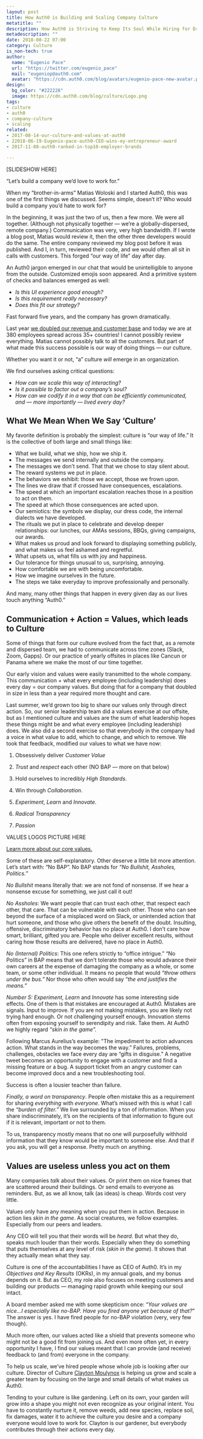 ```yaml
---
layout: post
title: How Auth0 is Building and Scaling Company Culture
metatitle: ""
description: How Auth0 is Striving to Keep Its Soul While Hiring for Dramatic Growth
metadescription: ""
date: 2018-08-22 07:00
category: Culture
is_non-tech: true
author:
  name: "Eugenio Pace"
  url: "https://twitter.com/eugenio_pace"
  mail: "eugeniop@auth0.com"
  avatar: "https://cdn.auth0.com/blog/avatars/eugenio-pace-new-avatar.png"
design:
  bg_color: "#222228"
  image: https://cdn.auth0.com/blog/culture/Logo.png
tags:
- culture
- auth0
- company-culture
- scaling
related:
- 2017-08-14-our-culture-and-values-at-auth0
- 22018-06-19-Eugenio-pace-auth0-CEO-wins-ey-entrepreneur-award
- 2017-11-08-auth0-ranked-in-top10-employer-brands

---
```


[SLIDESHOW HERE]

“Let’s build a company we’d love to work for.”

When my “brother-in-arms” Matias Woloski and I started Auth0, this was one of the first things we discussed. Seems simple, doesn’t it? Who would build a company you’d hate to work for?

In the beginning, it was just the two of us, then a few more. We were all together. (Although not physically together — we’re a globally-dispersed, remote company.) Communication was very, very high bandwidth. If I wrote a blog post, Matias would review it, then the other three developers would do the same. The entire company reviewed my blog post before it was published. And I, in turn, reviewed their code, and we would often all sit in calls with customers. This forged “our way of life” day after day. 

An Auth0 jargon emerged in our chat that would be unintelligible to anyone from the outside. Customized emojis soon appeared. And a primitive system of checks and balances emerged as well: 

- _Is this UI experience good enough?_
- _Is this requirement really necessary?_
- _Does this fit our strategy?_

Fast forward five years, and the company has grown dramatically. 

Last year [we doubled our revenue and customer base](https://auth0.com/blog/auth0-announces-record-year/) and today we are at 380 employees spread across 35+ countries! I cannot possibly review everything. Matias cannot possibly talk to all the customers. But part of what made this success possible is our way of doing things — our culture.

Whether you want it or not, “a” culture *will* emerge in an organization. 

We find ourselves asking critical questions: 
- _How can we scale this way of interacting?_ 
- _Is it possible to factor out a company’s soul?_
- _How can we codify it in a way that can be efficiently communicated, and — more importantly — lived every day?_


## What We Mean When We Say ‘Culture’

My favorite definition is probably the simplest: culture is “our way of life.” It is the collective of both large and small things like:

- What we build, what we ship, how we ship it.
- The messages we send internally and outside the company.
- The messages we don’t send. That that we chose to stay silent about.
- The reward systems we put in place.
- The behaviors we exhibit: those we accept, those we frown upon.
- The lines we draw that if crossed have consequences, escalations.
- The speed at which an important escalation reaches those in a position to act on them.
- The speed at which those consequences are acted upon.
- Our semiotics: the symbols we display, our dress code, the internal dialects we have developed.
- The rituals we put in place to celebrate and develop deeper relationships: our lunches, our AMAs sessions, BBQs, giving campaigns, our awards.
- What makes us proud and look forward to displaying something publicly, and what makes us feel ashamed and regretful.
- What upsets us, what fills us with joy and happiness.
- Our tolerance for things unusual to us, surprising, annoying.
- How comfortable we are with being uncomfortable.
- How we imagine ourselves in the future.
- The steps we take everyday to improve professionally and personally.

And many, many other things that happen in every given day as our lives touch anything “Auth0.”

## Communication + Action = Values, which leads to Culture

Some of things that form our culture evolved from the fact that, as a remote and dispersed team, we had to communicate across time zones (Slack, Zoom, Gapps). Or our practice of yearly offsites in places like Cancun or Panama where we make the most of our time together.

Our early vision and values were easily transmitted to the whole company. This communication + what every employee (including leadership) does every day = our company values. But doing that for a company that doubled in size in less than a year required more thought and care. 

Last summer, we’d grown too big to share our values only through direct action. So, our senior leadership team did a values exercise at our offsite, but as I mentioned culture and values are the sum of what leadership hopes these things might be and what every employee (including leadership) does. We also did a second exercise so that everybody in the company had a voice in what value to add, which to change, and which to remove. We took that feedback, modified our values to what we have now:

1. Obsessively deliver *Customer Value*

2. *Trust* and *respect* each other (NO BAP — more on that below)

3. Hold ourselves to incredibly *High Standards*.

4. Win through *Collaboration*.

5. *Experiment*, *Learn* and *Innovate*.

6. *Radical Transparency*

7. *Passion*

VALUES LOGOS PICTURE HERE

[Learn more about our core values.](https://auth0.com/careers/culture)

Some of these are self-explanatory. Other deserve a little bit more attention. Let’s start with: “No BAP”. No BAP stands for _“No Bullshit, Assholes, Politics.”_

*No Bullshit* means literally that: we are not fond of nonsense. If we hear a nonsense excuse for something, we just call it out! 

*No Assholes*: We want people that can trust each other, that respect each other, that care. That can be vulnerable with each other. Those who can see beyond the surface of a misplaced word on Slack, or unintended action that hurt someone, and those who give others the benefit of the doubt. Insulting, offensive, discriminatory behavior has no place at Auth0. I don’t care how smart, brilliant, gifted you are. People who deliver excellent results, without caring how those results are delivered, have no place in Auth0.

*No (Internal) Politics*: This one refers strictly to “office intrigue.” “No Politics” in BAP means that we don’t tolerate those who would advance their own careers at the expense of damaging the company as a whole, or some team, or some other individual. It means no people that would _“throw others under the bus.”_ Nor those who often would say _“the end justifies the means.”_ 

*Number 5: Experiment, Learn* and *Innovate* has some interesting side effects. One of them is that mistakes are encouraged at Auth0. Mistakes are signals. Input to improve. If you are not making mistakes, you are likely not trying hard enough. Or not challenging yourself enough. Innovation stems often from exposing yourself to serendipity and risk. Take them. At Auth0 we highly regard _“skin in the game”._

Following Marcus Aurelius’s example: "The impediment to action advances action. What stands in the way becomes the way.” Failures, problems, challenges, obstacles we face every day are “gifts in disguise.” A negative tweet becomes an opportunity to engage with a customer and find a missing feature or a bug. A support ticket from an angry customer can become improved docs and a new troubleshooting tool. 


Success is often a lousier teacher than failure. 

*Finally, a word on transparency*. People often mistake this as a requirement for sharing _everything_ with _everyone_. What’s missed with this is what I call the _“burden of filter.”_ We live surrounded by a ton of information. When you share indiscriminately, it’s on the recipients of that information to figure out if it is relevant, important or not to them. 

To us, transparency mostly means that no one will purposefully withhold information that they know would be important to someone else. And that if you ask, you will get a response. Pretty much on anything.

## Values are useless unless you act on them

Many companies _talk_ about their values. Or print them on nice frames that are scattered around their buildings. Or send emails to everyone as reminders. But, as we all know, talk (as ideas) is cheap. Words cost very little. 

Values only have any meaning when you put them in action. Because in action lies _skin in the game_. As social creatures, we follow examples. Especially from our peers and leaders.

Any CEO will tell you that their words will be _heard_. But what they do, speaks much louder than their words. Especially when they do something that puts themselves at any level of risk (_skin in the game_). It shows that they actually mean what they say.

Culture is one of the accountabilities I have as CEO of Auth0. It’s in my _Objectives and Key Results_ (OKRs), in my annual goals, and my bonus depends on it. But as CEO, my role also focuses on meeting customers and building our products — managing rapid growth while keeping our soul intact.

A board member asked me with some skepticism once: “_Your values are nice...I especially like no-BAP. Have you fired anyone yet because of that?_” The answer is yes. I have fired people for no-BAP violation (very, very few though). 

Much more often, our values acted like a shield that prevents someone who might not be a good fit from joining us.  And even more often yet, in every opportunity I have, I find our values meant that I can provide (and receive) feedback to (and from) everyone in the company.

To help us scale, we’ve hired people whose whole job is looking after our culture. Director of Culture [Clayton Moulynox](https://twitter.com/claytonhm/) is helping us grow and scale a greater team by focusing on the large and small details of what makes us Auth0.

Tending to your culture is like gardening. Left on its own, your garden will grow into a shape you might not even recognize as your original intent. You have to constantly nurture it, remove weeds, add new species, replace soil, fix damages, water it to achieve the culture you desire and a company everyone would love to work for. Clayton is our gardener, but everybody contributes through their actions every day.
